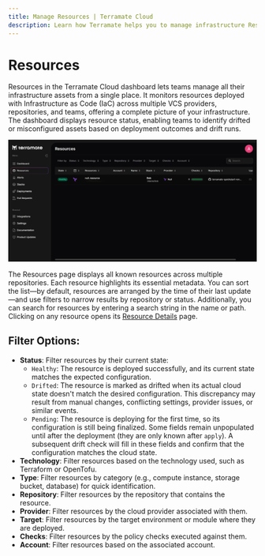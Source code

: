 ```yaml
---
title: Manage Resources | Terramate Cloud
description: Learn how Terramate helps you to manage infrastructure Resources in Terramate Cloud
---
```


# Resources

Resources in the Terramate Cloud dashboard lets teams manage all their infrastructure assets from a single place. It monitors resources deployed with Infrastructure as Code (IaC) across multiple VCS providers, repositories, and teams, offering a complete picture of your infrastructure. The dashboard displays resource status, enabling teams to identify drifted or misconfigured assets based on deployment outcomes and drift runs.

![Resources in Terramate Cloud](../assets/Resources_TMC.png)

The Resources page displays all known resources across multiple repositories. Each resource highlights its essential metadata. You can sort the list—by default, resources are arranged by the time of their last update—and use filters to narrow results by repository or status. Additionally, you can search for resources by entering a search string in the name or path. Clicking on any resource opens its [Resource Details](./details.md) page.

## Filter Options:

- **Status**: Filter resources by their current state:
    - `Healthy`: The resource is deployed successfully, and its current state matches the expected configuration.
    - `Drifted`: The resource is marked as drifted when its actual cloud state doesn't match the desired configuration. This discrepancy may result from manual changes, conflicting settings, provider issues, or similar events.
    - `Pending`: The resource is deploying for the first time, so its configuration is still being finalized. Some fields remain unpopulated until after the deployment (they are only known after `apply`). A subsequent drift check will fill in these fields and confirm that the configuration matches the cloud state.
- **Technology**: Filter resources based on the technology used, such as Terraform or OpenTofu.
- **Type**: Filter resources by category (e.g., compute instance, storage bucket, database) for quick identification.
- **Repository**: Filter resources by the repository that contains the resource.
- **Provider**: Filter resources by the cloud provider associated with them.
- **Target**: Filter resources by the target environment or module where they are deployed.
- **Checks**: Filter resources by the policy checks executed against them.
- **Account**: Filter resources based on the associated account.